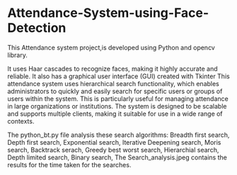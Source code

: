 # Attendance-System-using-Face-Detection

This Attendance system project,is developed using Python and opencv library.

It uses Haar cascades to recognize faces, making it highly accurate and reliable. It also has a graphical user interface (GUI) created with Tkinter
This attendance system uses hierarchical search functionality, which enables administrators to quickly and easily search for specific users or groups of users within the system. This is particularly useful for managing attendance in large organizations or institutions.
The system is designed to be scalable and supports multiple clients, making it suitable for use in a wide range of contexts.

The python_bt.py file analysis these search algorithms:
Breadth first search,
Depth first search,
Exponential search,
Iterative Deepening search,
Moris search,
Backtrack serach,
Greedy best worst search,
Hierarchial search,
Depth limited search,
Binary search,
The Search_analysis.jpeg contains the results for the time taken for the searches.
